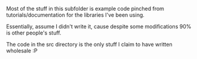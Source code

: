 Most of the stuff in this subfolder is example code pinched from tutorials/documentation for the libraries I've been using.

Essentially, assume I didn't write it, cause despite some modifications 90% is other people's stuff.

The code in the src directory is the only stuff I claim to have written wholesale :P